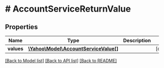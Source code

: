 # # AccountServiceReturnValue

## Properties

Name | Type | Description | Notes
------------ | ------------- | ------------- | -------------
**values** | [**\Yahoo\Model\AccountServiceValue[]**](AccountServiceValue.md) |  | [optional] 

[[Back to Model list]](../../README.md#documentation-for-models) [[Back to API list]](../../README.md#documentation-for-api-endpoints) [[Back to README]](../../README.md)


